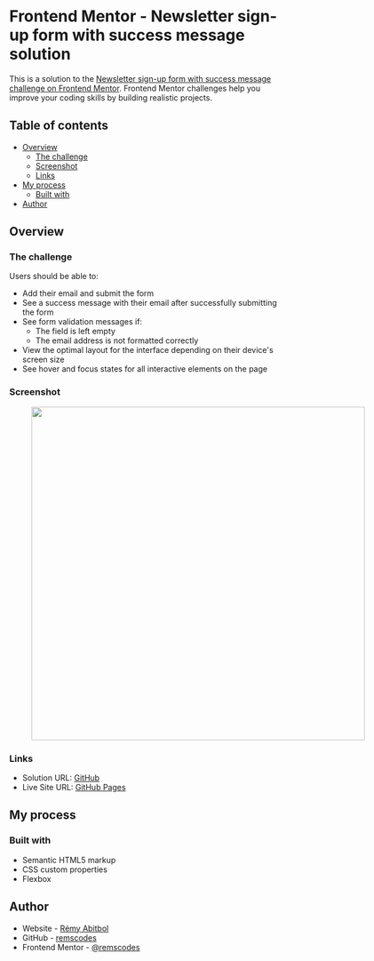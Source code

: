 # Frontend Mentor - Newsletter sign-up form with success message solution

This is a solution to the [Newsletter sign-up form with success message challenge on Frontend Mentor](https://www.frontendmentor.io/challenges/newsletter-signup-form-with-success-message-3FC1AZbNrv). Frontend Mentor challenges help you improve your coding skills by building realistic projects. 

## Table of contents

- [Overview](#overview)
  - [The challenge](#the-challenge)
  - [Screenshot](#screenshot)
  - [Links](#links)
- [My process](#my-process)
  - [Built with](#built-with)
- [Author](#author)

## Overview

### The challenge

Users should be able to:

- Add their email and submit the form
- See a success message with their email after successfully submitting the form
- See form validation messages if:
  - The field is left empty
  - The email address is not formatted correctly
- View the optimal layout for the interface depending on their device's screen size
- See hover and focus states for all interactive elements on the page

### Screenshot

<div style="display: flex; align-items: center; gap: 40px;">
<div align="center">

<img src="./screenshots/desktop-screenshot_2023-11-04.png" alt="">

</div>
<div align="center">

<img src="./screenshots/mobile-screenshot_2023-11-04.png" alt="" width="600">

</div>
</div>

### Links

- Solution URL: [GitHub](https://github.com/remscodes/frontend-mentor-challenges/tree/main/newbie/newsletter-sign-up-form-with-success-message)
- Live Site URL: [GitHub Pages](https://remscodes.github.io/frontend-mentor-challenges/newbie/newsletter-sign-up-form-with-success-message)

## My process

### Built with

- Semantic HTML5 markup
- CSS custom properties
- Flexbox

## Author

- Website - [Rémy Abitbol](https://portfolio.rems.dev)
- GitHub - [remscodes](https://github.com/remscodes)
- Frontend Mentor - [@remscodes](https://www.frontendmentor.io/profile/remscodes)
